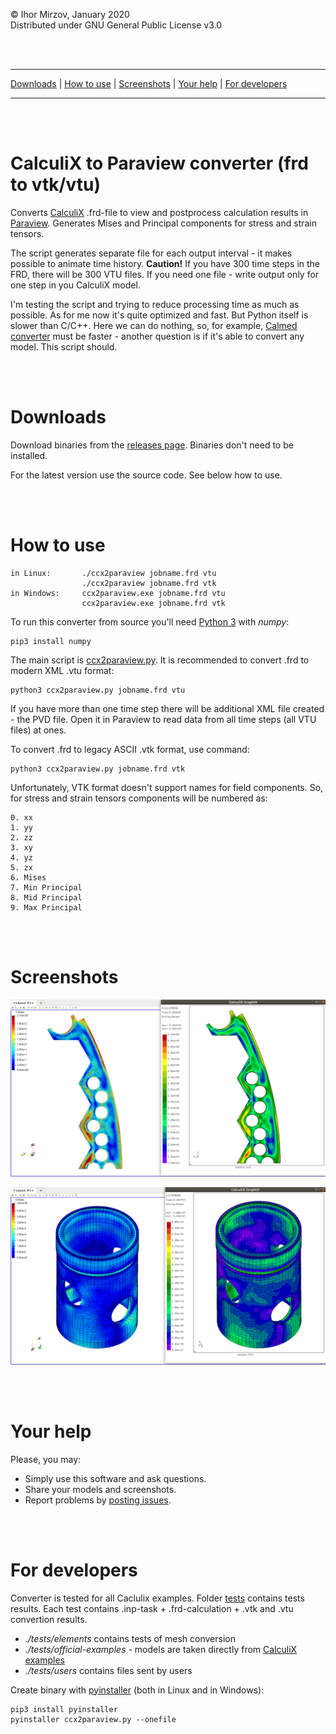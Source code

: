 © Ihor Mirzov, January 2020  
Distributed under GNU General Public License v3.0

<br/><br/>



---

[Downloads](#downloads) |
[How to use](#how-to-use) |
[Screenshots](#screenshots) |
[Your help](#your-help) |
[For developers](#for-developers)

---

<br/><br/>



# CalculiX to Paraview converter (frd to vtk/vtu)

Converts [CalculiX](http://www.dhondt.de/) .frd-file to view and postprocess calculation results in [Paraview](https://www.paraview.org/). Generates Mises and Principal components for stress and strain tensors.

The script generates separate file for each output interval - it makes possible to animate time history. **Caution!** If you have 300 time steps in the FRD, there will be 300 VTU files. If you need one file - write output only for one step in you CalculiX model.

I'm testing the script and trying to reduce processing time as much as possible. As for me now it's quite optimized and fast. But Python itself is slower than C/C++. Here we can do nothing, so, for example, [Calmed converter](https://www.salome-platform.org/forum/forum_12/126338563) must be faster - another question is if it's able to convert any model. This script should.
 
<br/><br/>



# Downloads

Download binaries from the [releases page](https://github.com/imirzov/ccx2paraview/releases). Binaries don't need to be installed.

For the latest version use the source code. See below how to use.

<br/><br/>



# How to use

    in Linux:       ./ccx2paraview jobname.frd vtu
                    ./ccx2paraview jobname.frd vtk
    in Windows:     ccx2paraview.exe jobname.frd vtu
                    ccx2paraview.exe jobname.frd vtk

To run this converter from source you'll need [Python 3](https://www.python.org/downloads/) with *numpy*:

    pip3 install numpy

The main script is [ccx2paraview.py](ccx2paraview.py). It is recommended to convert .frd to modern XML .vtu format:

    python3 ccx2paraview.py jobname.frd vtu

If you have more than one time step there will be additional XML file created - the PVD file. Open it in Paraview to read data from all time steps (all VTU files) at ones.

To convert .frd to legacy ASCII .vtk format, use command:

    python3 ccx2paraview.py jobname.frd vtk

Unfortunately, VTK format doesn't support names for field components. So, for stress and strain tensors components will be numbered as:

    0. xx
    1. yy
    2. zz
    3. xy
    4. yz
    5. zx
    6. Mises
    7. Min Principal
    8. Mid Principal
    9. Max Principal

<br/><br/>



# Screenshots

![baffle](./tests/users/baffle.png "baffle")

![piston](./tests/users/piston.png "piston")

<br/><br/>



# Your help

Please, you may:

- Simply use this software and ask questions.
- Share your models and screenshots.
- Report problems by [posting issues](https://github.com/imirzov/ccx2paraview/issues).

<br/><br/>



# For developers

Converter is tested for all Caclulix examples. Folder [tests](./tests/) contains tests results. Each test contains .inp-task + .frd-calculation + .vtk and .vtu convertion results.

- *./tests/elements* contains tests of mesh conversion
- *./tests/official-examples* - models are taken directly from [CalculiX examples](http://www.dhondt.de/ccx_2.15.test.tar.bz2)
- *./tests/users* contains files sent by users


Create binary with [pyinstaller](https://www.pyinstaller.org/) (both in Linux and in Windows):

    pip3 install pyinstaller
    pyinstaller ccx2paraview.py --onefile
